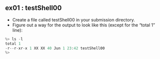 ## ex01 : testShell00 ##
- Create a file called testShell00 in your submission directory. 
- Figure out a way for the output to look like this (except for the “total 1” line):

``` c
%> ls -l
total 1
-r--r-xr-x 1 XX XX 40 Jun 1 23:42 testShell00
%> 
